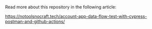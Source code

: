 Read more about this repository in the following article:

https://notoolsnocraft.tech/account-app-data-flow-test-with-cypress-postman-and-github-actions/
